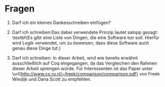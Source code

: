 # Fragen

1. Darf ich ein kleines Dankesschreiben einfügen?
2. Darf ich schreiben:Das dabei verwendete Prinzip lautet salopp gesagt:
\textbf{Es gibt eine Liste von Dingen, die eine Software tun soll. Hierfür wird Logik verwendet, um zu beweisen, dass diese Software auch genau diese Dinge tut.}

3. Darf ich schreiben: In dieser Arbeit, wird wie bereits erwähnt ausschließlich auf Coq eingegangen, da das Vergleichen den Rahmen dieser Arbeit sprengen würde. Für Interessenten ist das Paper unter \url{http://www.cs.ru.nl/~freek/comparison/comparison.pdf} von Freek Wiedijk und Dana Scott zu empfehlen.